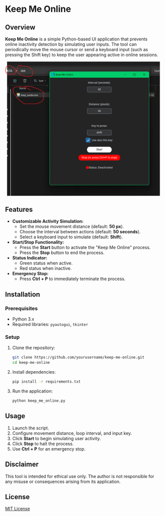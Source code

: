 # Keep Me Online

## Overview
**Keep Me Online** is a simple Python-based UI application that prevents online inactivity detection by simulating user inputs. The tool can periodically move the mouse cursor or send a keyboard input (such as pressing the Shift key) to keep the user appearing active in online sessions.

![Keep Me Online UI](ExeScreenshot.png)



## Features
- **Customizable Activity Simulation:**
  - Set the mouse movement distance (default: **50 px**).
  - Choose the interval between actions (default: **50 seconds**).
  - Select a keyboard input to simulate (default: **Shift**).
- **Start/Stop Functionality:**
  - Press the **Start** button to activate the "Keep Me Online" process.
  - Press the **Stop** button to end the process.
- **Status Indicator:**
  - Green status when active.
  - Red status when inactive.
- **Emergency Stop:**
  - Press **Ctrl + P** to immediately terminate the process.

## Installation
### Prerequisites
- Python 3.x
- Required libraries: `pyautogui`, `tkinter`

### Setup
1. Clone the repository:
   ```sh
   git clone https://github.com/yourusername/keep-me-online.git
   cd keep-me-online
   ```
2. Install dependencies:
   ```sh
   pip install -r requirements.txt
   ```
3. Run the application:
   ```sh
   python keep_me_online.py
   ```

## Usage
1. Launch the script.
2. Configure movement distance, loop interval, and input key.
3. Click **Start** to begin simulating user activity.
4. Click **Stop** to halt the process.
5. Use **Ctrl + P** for an emergency stop.

## Disclaimer
This tool is intended for ethical use only. The author is not responsible for any misuse or consequences arising from its application.

## License
[MIT License](LICENSE)

